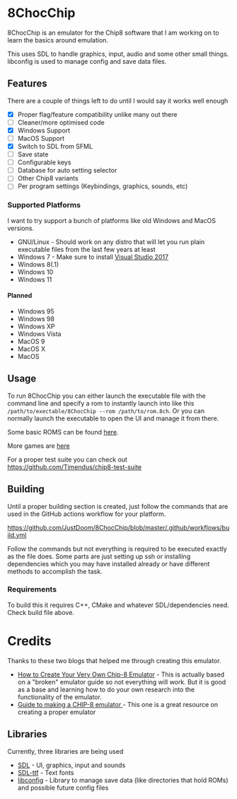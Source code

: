 # 8ChocChip

8ChocChip is an emulator for the Chip8 software that I am working on to learn the basics around emulation.

This uses SDL to handle graphics, input, audio and some other small things.
libconfig is used to manage config and save data files.

## Features

There are a couple of things left to do until I would say it works well enough
- [x] Proper flag/feature compatibility unlike many out there
- [ ] Cleaner/more optimised code
- [x] Windows Support
- [ ] MacOS Support
- [x] Switch to SDL from SFML
- [ ] Save state
- [ ] Configurable keys
- [ ] Database for auto setting selector
- [ ] Other Chip8 variants
- [ ] Per program settings (Keybindings, graphics, sounds, etc)

### Supported Platforms

I want to try support a bunch of platforms like old Windows and MacOS versions.

- GNU/Linux - Should work on any distro that will let you run plain executable files from the last few years at least
- Windows 7 - Make sure to install [Visual Studio 2017](https://learn.microsoft.com/en-us/cpp/windows/latest-supported-vc-redist?view=msvc-170#visual-studio-2015-2017-2019-and-2022)
- Windows 8(.1)
- Windows 10
- Windows 11

#### Planned

- Windows 95
- Windows 98
- Windows XP
- Windows Vista
- MacOS 9
- MacOS X
- MacOS

## Usage

To run 8ChocChip you can either launch the executable file with the command line and specify a rom to instantly launch into like this `/path/to/exectable/8ChocChip --rom /path/to/rom.8ch`. 
Or you can normally launch the executable to open the UI and manage it from there.

Some basic ROMS can be found [here](https://github.com/ericgrandt/chip8-emulator/tree/master/roms).

More games are [here](https://github.com/dmatlack/chip8/tree/master/roms/games)

For a proper test suite you can check out https://github.com/Timendus/chip8-test-suite

## Building

Until a proper building section is created, just follow the commands that are used in the GitHub actions workflow for your platform.

https://github.com/JustDoom/8ChocChip/blob/master/.github/workflows/build.yml

Follow the commands but not everything is required to be executed exactly as the file does.
Some parts are just setting up ssh or installing dependencies which you may have installed already or have different methods to accomplish the task.

### Requirements

To build this it requires C++, CMake and whatever SDL/dependencies need. Check build file above.

# Credits

Thanks to these two blogs that helped me through creating this emulator.
- [How to Create Your Very Own Chip-8 Emulator](https://www.freecodecamp.org/news/creating-your-very-own-chip-8-emulator/) - This is actually based on a "broken" emulator guide so not everything will work. But it is good as a base and learning how to do your own research into the functionality of the emulator.
- [Guide to making a CHIP-8 emulator ](https://tobiasvl.github.io/blog/write-a-chip-8-emulator/) - This one is a great resource on creating a proper emulator

## Libraries

Currently, three libraries are being used
- [SDL](https://github.com/libsdl-org/SDL) - UI, graphics, input and sounds
- [SDL-ttf](https://github.com/libsdl-org/SDL_ttf) - Text fonts
- [libconfig](https://github.com/hyperrealm/libconfig) - Library to manage save data (like directories that hold ROMs) and possible future config files
